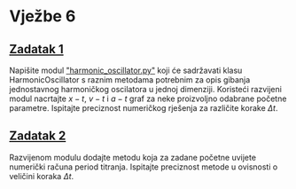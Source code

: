 # Vježbe 6

## [Zadatak 1](https://github.com/margaretakoren/PAF/blob/4e1e7de24f61b25462f8f99a53f0513df2c396e0/Vjezbe/Vjezbe_6/zadatak1.py)
Napišite modul ["harmonic_oscillator.py"](https://github.com/margaretakoren/PAF/blob/4ff69d7f0d9bcd8df16eaedfc9d8e92c30a4a17f/Vjezbe/Vjezbe_6/harmonic_oscillator.py) koji će sadržavati klasu HarmonicOscillator s raznim metodama
potrebnim za opis gibanja jednostavnog harmoničkog oscilatora u jednoj dimenziji. Koristeći razvijeni modul
nacrtajte $x − t$, $v − t$ i $a − t$ graf za neke proizvoljno odabrane početne parametre. Ispitajte preciznost
numeričkog rješenja za različite korake $\Delta t$.

## [Zadatak 2](https://github.com/margaretakoren/PAF/blob/3571db61ba86d5d02a18c1100ec1395d38080c3a/Vjezbe/Vjezbe_6/zadatak2.py)

Razvijenom modulu dodajte metodu koja za zadane početne uvijete numerički računa period titranja. Ispitajte preciznost metode u ovisnosti o veličini koraka $\Delta t$.